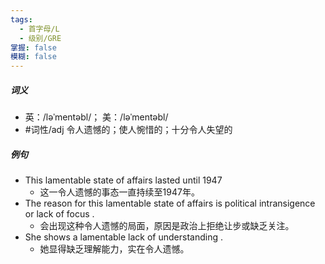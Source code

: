 ```yaml
---
tags:
  - 首字母/L
  - 级别/GRE
掌握: false
模糊: false
---
```

##### 词义
- 英：/ləˈmentəbl/； 美：/ləˈmentəbl/
- #词性/adj  令人遗憾的；使人惋惜的；十分令人失望的
##### 例句
- This lamentable state of affairs lasted until 1947
	- 这一令人遗憾的事态一直持续至1947年。
- The reason for this lamentable state of affairs is political intransigence or lack of focus .
	- 会出现这种令人遗憾的局面，原因是政治上拒绝让步或缺乏关注。
- She shows a lamentable lack of understanding .
	- 她显得缺乏理解能力，实在令人遗憾。
